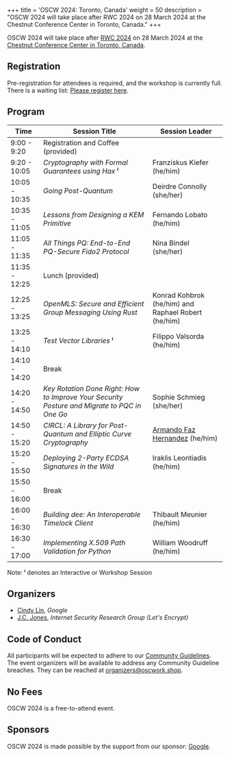 +++
title = 'OSCW 2024: Toronto, Canada'
weight = 50
description = "OSCW 2024 will take place after RWC 2024 on 28 March 2024 at the Chestnut Conference Center in Toronto, Canada."
+++

OSCW 2024 will take place after [RWC 2024](https://rwc.iacr.org/2024/) on 28 March 2024 at the [Chestnut Conference Center in Toronto, Canada](https://chestnutconferencecentre.utoronto.ca/).

## Registration
Pre-registration for attendees is required, and the workshop is currently full. There is a waiting list: [Please register here](https://rsvp.withgoogle.com/events/oscw-2024).

## Program

| Time | Session Title | Session Leader |
| - | - | - |
| 9:00 - 9:20 | Registration and Coffee (provided) | |
| 9:20 - 10:05 | *Cryptography with Formal Guarantees using Hax* **ⁱ** | Franziskus Kiefer (he/him) |
| 10:05 - 10:35 | *Going Post-Quantum* | Deirdre Connolly (she/her) |
| 10:35 - 11:05 | *Lessons from Designing a KEM Primitive* | Fernando Lobato (he/him) |
| 11:05 - 11:35 | *All Things PQ: End-to-End PQ-Secure Fido2 Protocol* | Nina Bindel (she/her) |
| 11:35 - 12:25 | Lunch (provided) | |
| 12:25 - 13:25 | *OpenMLS: Secure and Efficient Group Messaging Using Rust* | Konrad Kohbrok (he/him) and Raphael Robert (he/him) |
| 13:25 - 14:10 | *Test Vector Libraries* **ⁱ** | Filippo Valsorda (he/him) |
| 14:10 - 14:20 | Break | |
| 14:20 - 14:50 | *Key Rotation Done Right: How to Improve Your Security Posture and Migrate to PQC in One Go* | Sophie Schmieg (she/her) |
| 14:50 - 15:20 | *CIRCL: A Library for Post-Quantum and Elliptic Curve Cryptography* | [Armando Faz Hernandez](https://research.cloudflare.com/about/people/armando-faz/) (he/him) |
| 15:20 - 15:50 | *Deploying 2-Party ECDSA Signatures in the Wild* | Iraklis Leontiadis (he/him) |
| 15:50 - 16:00 | Break | |
| 16:00 - 16:30 | *Building dee: An Interoperable Timelock Client* | Thibault Meunier (he/him) |
| 16:30 - 17:00 | *Implementing X.509 Path Validation for Python* | William Woodruff (he/him) |

Note: **ⁱ** denotes an Interactive or Workshop Session

## Organizers
- [Cindy Lin](https://cindylindeed.github.io/), <em>Google</em>
- [J.C. Jones](https://insufficient.coffee/), <em>Internet Security Research Group (Let's Encrypt)</em>

## Code of Conduct
All participants will be expected to adhere to our [Community Guidelines](https://developers.google.com/community-guidelines). The event organizers will be available to address any Community Guideline breaches. They can be reached at [organizers@oscwork.shop](mailto:organizers@oscwork.shop).

## No Fees
OSCW 2024 is a free-to-attend event.

## Sponsors
OSCW 2024 is made possible by the support from our sponsor: [Google](https://www.google.com/).
